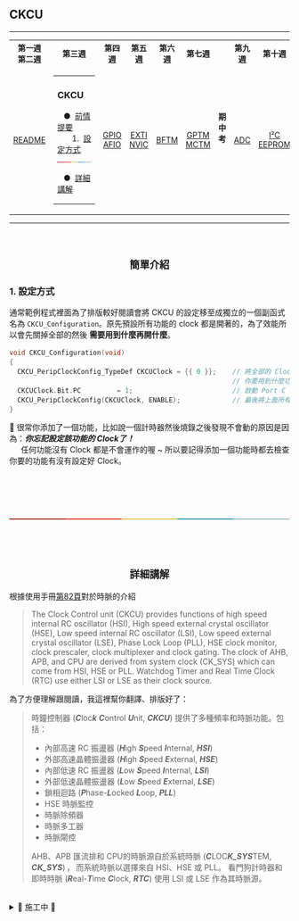 ## CKCU
<!--table of content-->
<hr>
<table>
<tr></tr>
<th>第一週<br>第二週</th>
<th>第三週</th>
<th>第四週</th>
<th>第五週</th>
<th>第六週</th>
<th>第七週</th>
<th rowspan="2">期<br>中<br>考</th>
<th>第九週</th>
<th>第十週</th>
<th>...</th>
</tr>
<tr>
<td><p align="center"><a href="">README</a></p></td>
<td>
<table><tr><td>

### CKCU
&nbsp;&nbsp;&nbsp;&#9679;&nbsp;&nbsp;[前情提要](#前情提要)<br>
&nbsp;&nbsp;&nbsp;&nbsp;&nbsp;&nbsp;&nbsp;1.&nbsp;&nbsp;[設定方式](#1-設定方式)<br>
<img height="3" width="150" src="../images/ColoredLine.png">

&nbsp;&nbsp;&nbsp;&#9679;&nbsp;&nbsp;[詳細講解](#詳細講解)<br>
</td></tr></table>
</td>
<td><p align="center"><a href="">GPIO<br>AFIO</a></p></td>
<td><p align="center"><a href="">EXTI<br>NVIC</a></p></td>
<td><p align="center"><a href="">BFTM</a></p></td>
<td><p align="center"><a href="">GPTM<br>MCTM</a></p></td>
<td><p align="center"><a href="">ADC</a></p></td>
<td><p align="center"><a href="">I&#0178;C<br>EEPROM</a></p></td>
<td>&nbsp;&nbsp;...&nbsp;&nbsp;</td>
</tr>
</table>
<hr>
<!--/table of content-->
<br>
<h2 align="center"><code>簡單介紹</code></h2>

### 1. 設定方式
通常範例程式裡面為了排版較好閱讀會將 CKCU 的設定移至成獨立的一個副函式名為 `CKCU_Configuration`。原先預設所有功能的 clock 都是開著的，為了效能所以會先關掉全部的然後 **需要用到什麼再開什麼**。
```c
void CKCU_Configuration(void)
{
  CKCU_PeripClockConfig_TypeDef CKCUClock = {{ 0 }};    // 將全部的 Clock 關掉
                                                        // 你要用到什麼功能就在這裡啟用它的 Clock，例如：
  CKCUClock.Bit.PC		   = 1;                         // 啟動 Port C 的 Clock
  CKCU_PeripClockConfig(CKCUClock, ENABLE);             // 最後將上面所有的設定寫入
}
```

:blue_book: 很常你添加了一個功能，比如說一個計時器然後燒錄之後發現不會動的原因是因為：***你忘記設定該功能的 Clock了！***<br>
&nbsp;&nbsp;&nbsp;&nbsp;&thinsp;&thinsp;任何功能沒有 Clock 都是不會運作的喔 ~ 所以要記得添加一個功能時都去檢查你要的功能有沒有設定好 Clock。
<br><br><br>

<!-- 
|功能|對應的程式碼|
|---|---|
|Port A| `CKCUClock.Bit.PA = 1`|
|Port B|CKCUClock.Bit.B = 1|
|Port C|CKCUClock.Bit.PC = 1|
|功能|對應的程式碼|
|功能|對應的程式碼|
|功能|對應的程式碼|
|功能|對應的程式碼|
|功能|對應的程式碼|
|功能|對應的程式碼|
 -->
<br><br>
<img src="../images/ColoredLine.png">
<br><br><br><br>
<h2 align="center"><code>詳細講解</code></h2>

根據使用手冊[第82頁]("https://www.holtek.com/documents/10179/e4f15196-0041-4b58-a392-7fd45dcae509#page=82")對於時脈的介紹
> The Clock Control unit (CKCU) provides functions of high speed internal RC oscillator (HSI),
High speed external crystal oscillator (HSE), Low speed internal RC oscillator (LSI), Low speed
external crystal oscillator (LSE), Phase Lock Loop (PLL), HSE clock monitor, clock prescaler,
clock multiplexer and clock gating. The clock of AHB, APB, and CPU are derived from system
clock (CK_SYS) which can come from HSI, HSE or PLL. Watchdog Timer and Real Time Clock
(RTC) use either LSI or LSE as their clock source.

為了方便理解跟閱讀，我這裡幫你翻譯、排版好了：
<br>
> 時鐘控制器 (***C***loc***k*** ***C***ontrol ***U***nit, ***CKCU***) 提供了多種頻率和時脈功能。包括：
> * 內部高速 RC 振盪器 (***H***igh ***S***peed ***I***nternal, ***HSI***)
> * 外部高速晶體振盪器 (***H***igh ***S***peed ***E***xternal, ***HSE***)
> * 內部低速 RC 振盪器 (***L***ow ***S***peed ***I***nternal, ***LSI***)
> * 外部低速晶體振盪器 (***L***ow ***S***peed ***E***xternal, ***LSE***)
> * 鎖相迴路 (***P***hase-***L***ocked ***L***oop, ***PLL***)
> * HSE 時脈監控
> * 時脈除頻器
> * 時脈多工器
> * 時脈閘控
>
> AHB、APB 匯流排和 CPU的時脈源自於系統時脈
 (***C***LOC***K_SYS***TEM, ***CK_SYS***) ， 而系統時脈以選擇來自 HSI、HSE 或 PLL。 看門狗計時器和即時時脈 (***R***eal-***T***ime ***C***lock, ***RTC***) 使用 LSI 或 LSE 作為其時脈源。

<br>
<details>
<summary>&#128679; 施工中 &#128679;</summary>
<br>
<table>
<tr>
<td>
1. <span title="高級高性能匯流排 (Advanced High performance Bus, AHB)">AHB</span>、<span title="高級週邊匯流排 (Advanced Peripheral Bus, APB)">APB</span> 匯流排和 <span title="中央處理器 (Central Processing Unit, CPU)">CPU的時脈源自於系統時脈</span><br>
&nbsp;&nbsp;&nbsp;&nbsp;(<b><i>C</i></b>LOC<b><i>K</i></b>_<b><i>SYS</i></b>TEM, <b><i>CK_SYS</i></b>)&thinsp;，&thinsp;而系統時脈可以選<br>
&nbsp;&nbsp;&nbsp;&nbsp;擇來自 HSI、HSE 或 PLL。
<br><br><br>
2. 看門狗計時器和即時時脈 (<b><i>R</i></b>eal-<b><i>T</i></b>ime <b><i>C</i></b>lock, <b><i>RTC</i></b>)<br>
&nbsp;&nbsp;&nbsp;&nbsp;使用 LSI 或 LSE 作為其時脈源。
</td>
<td>
<img width="400" height="499" src="../images/CKCU.png"><br>
</td>
</tr>
</table>

```
void CKCU_PeripClockConfig(CKCU_PeripClockConfig_TypeDef Clock, ControlStatus Cmd)
{
  u32 uAHBCCR;
  u32 uAPBCCR0;
  u32 uAPBCCR1;

  uAHBCCR  = HT_CKCU->AHBCCR;
  uAPBCCR0 = HT_CKCU->APBCCR0;
  uAPBCCR1 = HT_CKCU->APBCCR1;

  uAHBCCR  &= ~(Clock.Reg[0]);
  uAPBCCR0 &= ~(Clock.Reg[1]);
  uAPBCCR1 &= ~(Clock.Reg[2]);

  if (Cmd != DISABLE)
  {
    uAHBCCR  |= Clock.Reg[0];
    uAPBCCR0 |= Clock.Reg[1];
    uAPBCCR1 |= Clock.Reg[2];
  }

  HT_CKCU->AHBCCR  = uAHBCCR;
  HT_CKCU->APBCCR0 = uAPBCCR0;
  HT_CKCU->APBCCR1 = uAPBCCR1;
}
```

<p align="center"><img src="../images/Test.png"></p>

<br>
</details>